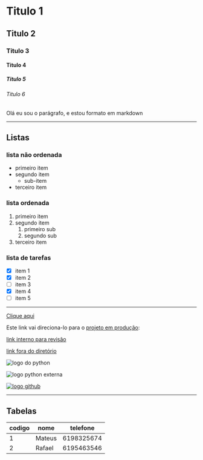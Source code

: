 # Titulo 1
## Titulo 2
### Titulo 3
#### Titulo 4
##### Titulo 5
###### Titulo 6

Olá eu sou o parágrafo, e estou formato em markdown

---

## Listas

### lista não ordenada

- primeiro item
- segundo item
    - sub-item
- terceiro item

### lista ordenada

1. primeiro item
2. segundo item
    1. primeiro sub
    2. segundo sub
3. terceiro item

### lista de tarefas

- [x] item 1
- [x] item 2
- [ ] item 3
- [x] item 4
- [ ] item 5

---

[Clique aqui]('http://www.google.com')

Este link vai direciona-lo para o [projeto em produção]('http://www.google.com'): 

[link interno para revisão](./revisao.md)

[link fora do diretório](../arquivo_raiz.md)

![logo do python](../assets/image.png)

![logo python externa](https://logoeps.com/wp-content/uploads/2012/10/python-logo-vector.png)

[![logo github](../assets/icons8-github-48%20(1).png)](http://github.com)





---
## Tabelas

| codigo | nome | telefone |
|-|-|-| 
| 1 | Mateus | 6198325674 | 
| 2 | Rafael | 6195463546 |